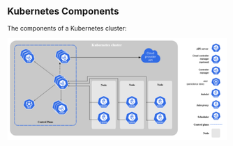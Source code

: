 ## Kubernetes Components

The components of a Kubernetes cluster:

![image-20250815091851689](./images/image-20250815091851689.png)
